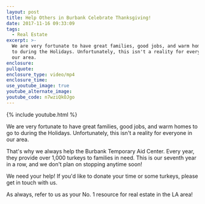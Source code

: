 ```yaml
---
layout: post
title: Help Others in Burbank Celebrate Thanksgiving!
date: 2017-11-16 09:33:09
tags:
  - Real Estate
excerpt: >-
  We are very fortunate to have great families, good jobs, and warm homes to go
  to during the Holidays. Unfortunately, this isn't a reality for everyone in
  our area.
enclosure:
pullquote:
enclosure_type: video/mp4
enclosure_time:
use_youtube_image: true
youtube_alternate_image:
youtube_code: n7wziQkOJgo
---
```



{% include youtube.html %}

We are very fortunate to have great families, good jobs, and warm homes to go to during the Holidays. Unfortunately, this isn't a reality for everyone in our area.

That's why we always help the Burbank Temporary Aid Center. Every year, they provide over 1,000 turkeys to families in need. This is our seventh year in a row, and we don't plan on stopping anytime soon!

We need your help! If you'd like to donate your time or some turkeys, please get in touch with us.

As always, refer to us as your No. 1 resource for real estate in the LA area!

&nbsp;